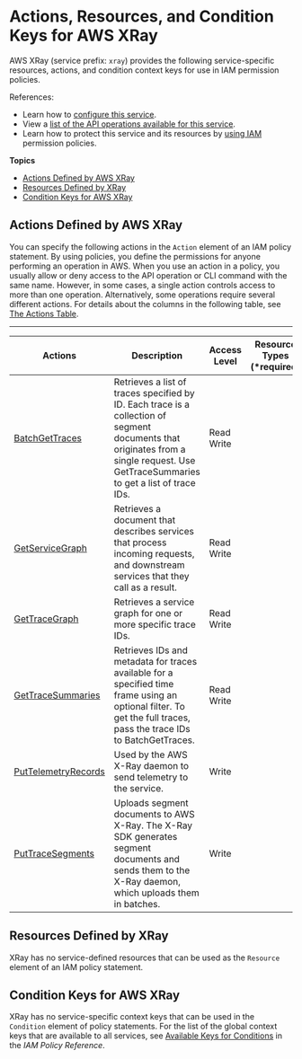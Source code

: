 # Actions, Resources, and Condition Keys for AWS XRay<a name="list_awsxray"></a>

AWS XRay \(service prefix: `xray`\) provides the following service\-specific resources, actions, and condition context keys for use in IAM permission policies\.

References:
+ Learn how to [configure this service](http://docs.aws.amazon.com/xray/latest/devguide/)\.
+ View a [list of the API operations available for this service](http://docs.aws.amazon.com/xray/latest/api/)\.
+ Learn how to protect this service and its resources by [using IAM](http://docs.aws.amazon.com/xray/latest/devguide/xray-permissions.html) permission policies\.

**Topics**
+ [Actions Defined by AWS XRay](#awsxray-actions-as-permissions)
+ [Resources Defined by XRay](#awsxray-resources-for-iam-policies)
+ [Condition Keys for AWS XRay](#awsxray-policy-keys)

## Actions Defined by AWS XRay<a name="awsxray-actions-as-permissions"></a>

You can specify the following actions in the `Action` element of an IAM policy statement\. By using policies, you define the permissions for anyone performing an operation in AWS\. When you use an action in a policy, you usually allow or deny access to the API operation or CLI command with the same name\. However, in some cases, a single action controls access to more than one operation\. Alternatively, some operations require several different actions\. For details about the columns in the following table, see [The Actions Table](reference_policies_actions-resources-contextkeys.md#actions_table)\.


****  

| Actions | Description | Access Level | Resource Types \(\*required\) | Condition Keys | Dependent Actions | 
| --- | --- | --- | --- | --- | --- | 
| [BatchGetTraces](http://docs.aws.amazon.com/xray/latest/api/API_BatchGetTraces.html) | Retrieves a list of traces specified by ID\. Each trace is a collection of segment documents that originates from a single request\. Use GetTraceSummaries to get a list of trace IDs\. | Read Write  |  |  |  | 
| [GetServiceGraph](http://docs.aws.amazon.com/xray/latest/api/API_GetServiceGraph.html) | Retrieves a document that describes services that process incoming requests, and downstream services that they call as a result\. | Read Write  |  |  |  | 
| [GetTraceGraph](http://docs.aws.amazon.com/xray/latest/api/API_GetTraceGraph.html) | Retrieves a service graph for one or more specific trace IDs\. | Read Write  |  |  |  | 
| [GetTraceSummaries](http://docs.aws.amazon.com/xray/latest/api/API_GetTraceSummaries.html) | Retrieves IDs and metadata for traces available for a specified time frame using an optional filter\. To get the full traces, pass the trace IDs to BatchGetTraces\. | Read Write  |  |  |  | 
| [PutTelemetryRecords](http://docs.aws.amazon.com/xray/latest/api/API_PutTelemetryRecords.html) | Used by the AWS X\-Ray daemon to send telemetry to the service\. | Write  |  |  |  | 
| [PutTraceSegments](http://docs.aws.amazon.com/xray/latest/api/API_PutTraceSegments.html) | Uploads segment documents to AWS X\-Ray\. The X\-Ray SDK generates segment documents and sends them to the X\-Ray daemon, which uploads them in batches\. | Write  |  |  |  | 

## Resources Defined by XRay<a name="awsxray-resources-for-iam-policies"></a>

XRay has no service\-defined resources that can be used as the `Resource` element of an IAM policy statement\.

## Condition Keys for AWS XRay<a name="awsxray-policy-keys"></a>

XRay has no service\-specific context keys that can be used in the `Condition` element of policy statements\. For the list of the global context keys that are available to all services, see [Available Keys for Conditions](http://docs.aws.amazon.com/IAM/latest/UserGuide/reference_policies_condition-keys.html#AvailableKeys) in the *IAM Policy Reference*\.